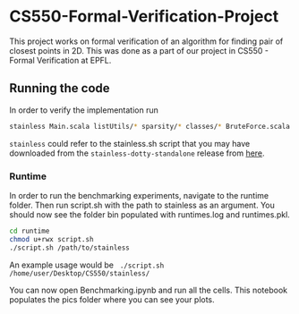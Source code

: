 # CS550-Formal-Verification-Project
This project works on formal verification of an algorithm for finding pair of closest points in 2D. This was done as a part of our project in CS550 - Formal Verification at EPFL.

## Running the code
In order to verify the implementation run
``` bash
stainless Main.scala listUtils/* sparsity/* classes/* BruteForce.scala theorems/*
```
`stainless` could refer to the stainless.sh script that you may have downloaded from the `stainless-dotty-standalone` release from [here](https://github.com/epfl-lara/stainless/releases).

### Runtime
In order to run the benchmarking experiments, navigate to the runtime folder. Then run script.sh with the path to stainless as an argument. You should now see the folder bin populated with runtimes.log and runtimes.pkl.  
``` bash
cd runtime
chmod u+rwx script.sh
./script.sh /path/to/stainless
```
An example usage would be <code> ./script.sh /home/user/Desktop/CS550/stainless/ </code>

You can now open Benchmarking.ipynb and run all the cells. This notebook populates the pics folder where you can see your plots.
